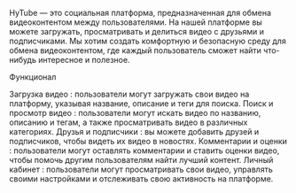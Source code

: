HyTube — это социальная платформа, предназначенная для обмена видеоконтентом между пользователями.
На нашей платформе вы можете загружать, просматривать и делиться видео с друзьями и подписчиками.
Мы хотим создать комфортную и безопасную среду для обмена видеоконтентом, где каждый пользователь сможет найти что-нибудь интересное и полезное.

Функционал

Загрузка видео : пользователи могут загружать свои видео на платформу, указывая название, описание и теги для поиска.
Поиск и просмотр видео : пользователи могут искать видео по названию, описанию и тегам, а также просматривать видео в различных категориях.
Друзья и подписчики : вы можете добавить друзей и подписчиков, чтобы видеть их видео в новостях.
Комментарии и оценки : пользователи могут оставлять комментарии и ставить оценки видео, чтобы помочь другим пользователям найти лучший контент.
Личный кабинет : пользователи могут просматривать свои видео, управлять своими настройками и отслеживать свою активность на платформе.
